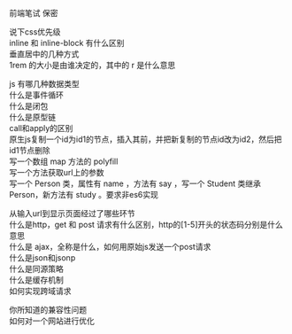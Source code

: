 前端笔试
保密

说下css优先级  
inline 和 inline-block 有什么区别  
垂直居中的几种方式  
1rem 的大小是由谁决定的，其中的 r 是什么意思  
  
js 有哪几种数据类型  
什么是事件循环  
什么是闭包  
什么是原型链  
call和apply的区别  
原生js复制一个id为id1的节点，插入其前，并把新复制的节点id改为id2，然后把id1节点删除  
写一个数组 map 方法的 polyfill  
写一个方法获取url上的参数  
写一个 Person 类，属性有 name ，方法有 say ，写一个 Student 类继承 Person，新方法有 study 。要求非es6实现  
  
从输入url到显示页面经过了哪些环节  
什么是http，get 和 post 请求有什么区别，http的[1-5]开头的状态码分别是什么意思  
什么是 ajax，全称是什么，如何用原始js发送一个post请求  
什么是json和jsonp  
什么是同源策略  
什么是缓存机制  
如何实现跨域请求  
  
你所知道的兼容性问题  
如何对一个网站进行优化  
